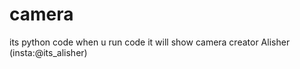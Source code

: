 # camera

its python code when u run code it will show camera 
creator Alisher (insta:@its_alisher)
